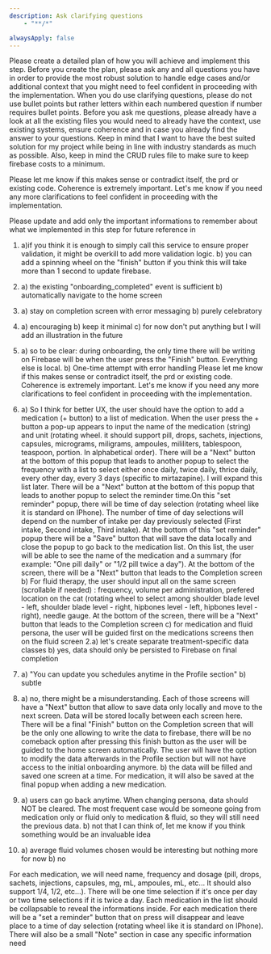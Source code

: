```yaml
---
description: Ask clarifying questions
    - "**/*"

alwaysApply: false
---
```


Please create a detailed plan of how you will achieve and implement this step.
Before you create the plan, please ask any and all questions you have in order to provide the most robust solution to handle edge cases and/or additional context that you might need to feel confident in proceeding with the implementation. When you do use clarifying questions, please do not use bullet points but rather letters within each numbered question if number requires bullet points. Before you ask me questions, please already have a look at all the existing files you would need to already have the context, use existing systems, ensure coherence and in case you already find the answer to your questions. Keep in mind that I want to have the best suited solution for my project while being in line with industry standards as much as possible. Also, keep in mind the CRUD rules file to make sure to keep firebase costs to a minimum.

Please let me know if this makes sense or contradict itself, the prd or existing code. Coherence is extremely important. Let's me know if you need any more clarifications to feel confident in proceeding with the implementation.

Please update and add only the important informations to remember about what we implemented in this step for future reference in 


1. a)if you think it is enough to simply call this service to ensure proper validation, it might be overkill to add more validation logic.
b) you can add a spinning wheel on the "finish" button if you think this will take more than 1 second to update firebase.
2. a) the existing "onboarding_completed" event is sufficient
b) automatically navigate to the home screen
3. a) stay on completion screen with error messaging
b) purely celebratory
4. a) encouraging
b) keep it minimal
c) for now don't put anything but I will add an illustration in the future
5. a) so to be clear: during onboarding, the only time there will be writing on Firebase will be when the user press the "Finish" button. Everything else is local.
b) One-time attempt with error handling
Please let me know if this makes sense or contradict itself, the prd or existing code. Coherence is extremely important. Let's me know if you need any more clarifications to feel confident in proceeding with the implementation.
















1. a) So I think for better UX, the user should have the option to add a medication (+ button) to a list of medication. When the user press the + button a pop-up appears to input the name of the medication (string) and unit (rotating wheel. it should support pill, drops, sachets, injections, capsules, micrograms, miligrams, ampoules, mililiters, tablespoon, teaspoon, portion. In alphabetical order). There will be a "Next" button at the bottom of this popup that leads to another popup to select the frequency with a list to select either once daily, twice daily, thrice daily, every other day, every 3 days (specific to mirtazapine). I will expand this list later. There will be a "Next" button at the bottom of this popup that leads to another popup to select the reminder time.On this "set reminder" popup, there will be time of day selection (rotating wheel like it is standard on IPhone). The number of time of day selections will depend on the number of intake per day previously selected (First intake, Second intake, Third intake). At the bottom of this "set reminder" popup there will be a "Save" button that will save the data locally and close the popup to go back to the medication list. On this list, the user will be able to see the name of the medication and a summary (for example: "One pill daily" or "1/2 pill twice a day"). At the bottom of the screen, there will be a "Next" button that leads to the Completion screen
b) For fluid therapy, the user should input all on the same screen (scrollable if needed) : frequency, volume per administration, prefered location on the cat (rotating wheel to select among shoulder blade level - left, shoulder blade level - right, hipbones level - left, hipbones level - right), needle gauge.
At the bottom of the screen, there will be a "Next" button that leads to the Completion screen
c) for medication and fluid persona, the user will be guided first on the medications screens then on the fluid screen
2.a) let's create separate treatment-specific data classes
b) yes, data should only be persisted to Firebase on final completion
3. a) "You can update you schedules anytime in the Profile section"
b) subtle
4. a) no, there might be a misunderstanding. Each of those screens will have a "Next" button that allow to save data only locally and move to the next screen. Data will be stored locally between each screen here. There will be a final "Finish" button on the Completion screen that will be the only one allowing to write the data to firebase, there will be no comeback option after pressing this finish button as the user will be guided to the home screen automatically. The user will have the option to modify the data afterwards in the Profile section but will not have access to the initial onboarding anymore.
b) the data will be filled and saved one screen at a time. For medication, it will also be saved at the final popup when adding a new medication.
5. a) users can go back anytime. When changing persona, data should NOT be cleared. The most frequent case would be someone going from medication only or fluid only to medication & fluid, so they will still need the previous data.
b) not that I can think of, let me know if you think something would be an invaluable idea
6. a) average fluid volumes chosen would be interesting but nothing more for now
b) no










For each medication, we will need name, frequency and dosage (pill, drops, sachets, injections, capsules, mg, mL, ampoules, mL, etc... It should also support 1/4, 1/2, etc...). There will be one time selection if it's once per day or two time selections if it is twice a day. Each medication in the list should be collapsable to reveal the informations inside. For each medication there will be a "set a reminder" button that on press will disappear and leave place to a time of day selection (rotating wheel like it is standard on IPhone). There will also be a small "Note" section in case any specific information need 